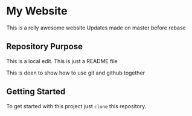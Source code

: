 # My Website

This is a relly awesome website
Updates made on master before rebase

## Repository Purpose

This is a local edit.
This is just a README file

This is doen to show how to
use git and github together

## Getting Started

To get started with this project just `clone` this repository.
